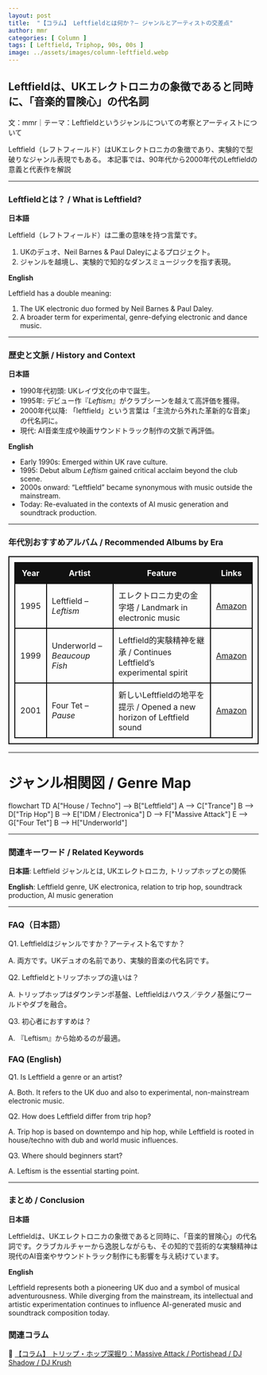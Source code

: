 ```yaml
---
layout: post
title:  "【コラム】 Leftfieldとは何か？— ジャンルとアーティストの交差点"
author: mmr
categories: [ Column ]
tags: [ Leftfield, Triphop, 90s, 00s ]
image: ../assets/images/column-leftfield.webp
---
```


## Leftfieldは、UKエレクトロニカの象徴であると同時に、「音楽的冒険心」の代名詞

文：mmr｜テーマ：Leftfieldというジャンルについての考察とアーティストについて

Leftfield（レフトフィールド）はUKエレクトロニカの象徴であり、実験的で型破りなジャンル表現でもある。
本記事では、90年代から2000年代のLeftfieldの意義と代表作を解説

---



<style type="text/css">
table, td, th {
border: 2px #111 solid;
width: auto;
padding: 10px; 
}
th {
background-color: #111;
color: #fff;
}
</style>

### Leftfieldとは？ / What is Leftfield?

**日本語** 

Leftfield（レフトフィールド）は二重の意味を持つ言葉です。  
1. UKのデュオ、Neil Barnes & Paul Daleyによるプロジェクト。  
2. ジャンルを越境し、実験的で知的なダンスミュージックを指す表現。  

**English**  

Leftfield has a double meaning:  
1. The UK electronic duo formed by Neil Barnes & Paul Daley.  
2. A broader term for experimental, genre-defying electronic and dance music.  

---

### 歴史と文脈 / History and Context

**日本語**  

- 1990年代初頭: UKレイヴ文化の中で誕生。  
- 1995年: デビュー作『*Leftism*』がクラブシーンを越えて高評価を獲得。  
- 2000年代以降: 「leftfield」という言葉は「主流から外れた革新的な音楽」の代名詞に。  
- 現代: AI音楽生成や映画サウンドトラック制作の文脈で再評価。  

**English**  

- Early 1990s: Emerged within UK rave culture.  
- 1995: Debut album *Leftism* gained critical acclaim beyond the club scene.  
- 2000s onward: “Leftfield” became synonymous with music outside the mainstream.  
- Today: Re-evaluated in the contexts of AI music generation and soundtrack production.  

---

### 年代別おすすめアルバム / Recommended Albums by Era

| Year | Artist | Feature | Links |
|-------------|-----------------------|----------------|----------------|
| 1995 | Leftfield – *Leftism* | エレクトロニカ史の金字塔 / Landmark in electronic music | [Amazon](https://amzn.to/4gEiHVR) |
| 1999 | Underworld – *Beaucoup Fish* | Leftfield的実験精神を継承 / Continues Leftfield’s experimental spirit | [Amazon](https://amzn.to/4ndPTG9) |
| 2001 | Four Tet – *Pause* | 新しいLeftfieldの地平を提示 / Opened a new horizon of Leftfield sound | [Amazon](https://amzn.to/48tSRSk)  |

---

# ジャンル相関図 / Genre Map

<div class="mermaid">
flowchart TD
    A["House / Techno"] --> B["Leftfield"]
    A --> C["Trance"]
    B --> D["Trip Hop"]
    B --> E["IDM / Electronica"]
    D --> F["Massive Attack"]
    E --> G["Four Tet"]
    B --> H["Underworld"]
</div>

---

### 関連キーワード / Related Keywords

**日本語**: Leftfield ジャンルとは, UKエレクトロニカ, トリップホップとの関係

**English**: Leftfield genre, UK electronica, relation to trip hop, soundtrack production, AI music generation

---

### FAQ（日本語）

Q1. Leftfieldはジャンルですか？アーティスト名ですか？

A. 両方です。UKデュオの名前であり、実験的音楽の代名詞です。

Q2. Leftfieldとトリップホップの違いは？

A. トリップホップはダウンテンポ基盤、Leftfieldはハウス／テクノ基盤にワールドやダブを融合。

Q3. 初心者におすすめは？

A. 『Leftism』から始めるのが最適。

### FAQ (English)

Q1. Is Leftfield a genre or an artist?

A. Both. It refers to the UK duo and also to experimental, non-mainstream electronic music.

Q2. How does Leftfield differ from trip hop?

A. Trip hop is based on downtempo and hip hop, while Leftfield is rooted in house/techno with dub and world music influences.

Q3. Where should beginners start?

A. Leftism is the essential starting point.

---

### まとめ / Conclusion

**日本語**

Leftfieldは、UKエレクトロニカの象徴であると同時に、「音楽的冒険心」の代名詞です。クラブカルチャーから逸脱しながらも、その知的で芸術的な実験精神は現代のAI音楽やサウンドトラック制作にも影響を与え続けています。

**English**

Leftfield represents both a pioneering UK duo and a symbol of musical adventurousness. While diverging from the mainstream, its intellectual and artistic experimentation continues to influence AI-generated music and soundtrack composition today.


### 関連コラム

🔗 [【コラム】 トリップ・ホップ深掘り：Massive Attack / Portishead / DJ Shadow / DJ Krush](https://monumental-movement.jp/Column-Triphop)
